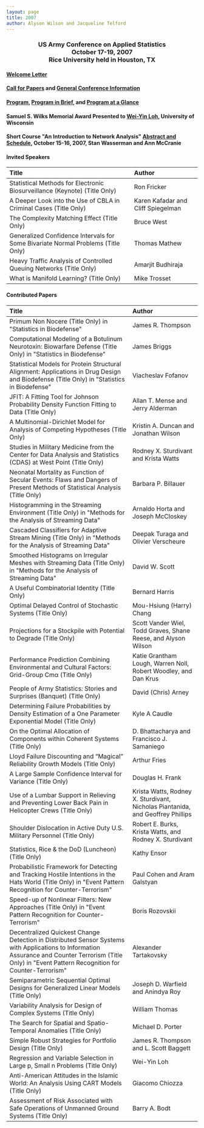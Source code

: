 ```yaml
---
layout: page
title: 2007
author: Alyson Wilson and Jacqueline Telford
---
```

<div align="center"><h3>US Army Conference on Applied Statistics<br>
October 17-19, 2007<br>
Rice University held in Houston, TX</h3></div>

#### [Welcome Letter](https://alysongwilson.github.io/ACAS/ACAS07/ACASWelcomeLetter.pdf)

#### [Call for Papers](https://alysongwilson.github.io/ACAS/ACAS07/ACAS13Call_for_Papers.pdf) and [General Conference Information](https://alysongwilson.github.io/ACAS/ACAS07/general07.pdf)

#### [Program](https://alysongwilson.github.io/ACAS/DOE6/Agenda2007.pdf), [Program in Brief](https://alysongwilson.github.io/ACAS/ACAS07/ProgramBrief2007.pdf), and [Program at a Glance](https://alysongwilson.github.io/ACAS/ACAS07/glance.html)

#### Samuel S. Wilks Memorial Award Presented to [Wei-Yin Loh](https://alysongwilson.github.io/ACAS/ACAS07/LohWilks.jpg), University of Wisconsin 

#### Short Course "An Introduction to Network Analysis" [Abstract and Schedule](https://alysongwilson.github.io/ACAS/ACAS07/ShortCourse2007.pdf), October 15-16, 2007, Stan Wasserman and Ann McCranie


#### Invited Speakers

| Title | Author |
| :--- | :--- |
| Statistical Methods for Electronic Biosurveillance (Keynote) (Title Only) | Ron Fricker |
| A Deeper Look into the Use of CBLA in Criminal Cases (Title Only) | Karen Kafadar and Cliff Spiegelman |
| The Complexity Matching Effect (Title Only) | Bruce West |
| Generalized Confidence Intervals for Some Bivariate Normal Problems (Title Only) | Thomas Mathew |
| Heavy Traffic Analysis of Controlled Queuing Networks (Title Only) | Amarjit Budhiraja |
| What is Manifold Learning? (Title Only) | Mike Trosset |


#### Contributed Papers

| Title | Author |
| :--- | :--- |
| Primum Non Nocere (Title Only) in "Statistics in Biodefense" | James R. Thompson |
| Computational Modeling of a Botulinum Neurotoxin: Biowarfare Defense (Title Only) in "Statistics in Biodefense" | James Briggs |
| Statistical Models for Protein Structural Alignment: Applications in Drug Design and Biodefense (Title Only) in "Statistics in Biodefense" | Viacheslav Fofanov |
| JFIT: A Fitting Tool for Johnson Probability Density Function Fitting to Data (Title Only) | Allan T. Mense and Jerry Alderman |
| A Multinomial-Dirichlet Model for Analysis of Competing Hypotheses (Title Only) | Kristin A. Duncan and Jonathan Wilson |
| Studies in Military Medicine from the Center for Data Analysis and Statistics (CDAS) at West Point (Title Only) | Rodney X. Sturdivant and Krista Watts |
| Neonatal Mortality as Function of Secular Events: Flaws and Dangers of Present Methods of Statistical Analysis (Title Only) | Barbara P. Billauer |
| Histogramming in the Streaming Environment (Title Only) in "Methods for the Analysis of Streaming Data" | Arnaldo Horta and Joseph McCloskey |
| Cascaded Classifiers for Adaptive Stream Mining (Title Only) in "Methods for the Analysis of Streaming Data" | Deepak Turaga and Olivier Verscheure |
| Smoothed Histograms on Irregular Meshes with Streaming Data (Title Only) in "Methods for the Analysis of Streaming Data" | David W. Scott |
| A Useful Combinatorial Identity (Title Only) | Bernard Harris |
| Optimal Delayed Control of Stochastic Systems (Title Only) | Mou-Hsiung (Harry) Chang |
| Projections for a Stockpile with Potential to Degrade (Title Only) | Scott Vander Wiel, Todd Graves, Shane Reese, and Alyson Wilson |
| Performance Prediction Combining Environmental and Cultural Factors: Grid-Group Cmα (Title Only) | Katie Grantham Lough, Warren Noll, Robert Woodley, and Dan Krus |
| People of Army Statistics: Stories and Surprises (Banquet) (Title Only) | David (Chris) Arney |
| Determining Failure Probabilities by Density Estimation of a One Parameter Exponential Model (Title Only) | Kyle A Caudle |
| On the Optimal Allocation of Components within Coherent Systems (Title Only) | D. Bhattacharya and Francisco J. Samaniego |
| Lloyd Failure Discounting and “Magical” Reliability Growth Models (Title Only) | Arthur Fries |
| A Large Sample Confidence Interval for Variance (Title Only) | Douglas H. Frank |
| Use of a Lumbar Support in Relieving and Preventing Lower Back Pain in Helicopter Crews (Title Only) | Krista Watts, Rodney X. Sturdivant, Nicholas Piantanida, and Geoffrey Phillips |
| Shoulder Dislocation in Active Duty U.S. Military Personnel (Title Only) | Robert E. Burks, Krista Watts, and Rodney X. Sturdivant |
| Statistics, Rice & the DoD (Luncheon) (Title Only) | Kathy Ensor |
| Probabilistic Framework for Detecting and Tracking Hostile Intentions in the Hats World (Title Only) in "Event Pattern Recognition for Counter-Terrorism" | Paul Cohen and Aram Galstyan |
| Speed-up of Nonlinear Filters: New Approaches (Title Only) in "Event Pattern Recognition for Counter-Terrorism" | Boris Rozovskii |
| Decentralized Quickest Change Detection in Distributed Sensor Systems with Applications to Information Assurance and Counter Terrorism (Title Only) in "Event Pattern Recognition for Counter-Terrorism" | Alexander Tartakovsky |
| Semiparametric Sequential Optimal Designs for Generalized Linear Models (Title Only) | Joseph D. Warfield and Anindya Roy |
| Variability Analysis for Design of Complex Systems (Title Only) | William Thomas |
| The Search for Spatial and Spatio-Temporal Anomalies (Title Only) | Michael D. Porter |
| Simple Robust Strategies for Portfolio Design (Title Only) | James R. Thompson and L. Scott Baggett |
| Regression and Variable Selection in Large p, Small n Problems (Title Only) | Wei-Yin Loh |
| Anti-American Attitudes in the Islamic World: An Analysis Using CART Models (Title Only) | Giacomo Chiozza |
| Assessment of Risk Associated with Safe Operations of Unmanned Ground Systems (Title Only) | Barry A. Bodt |
